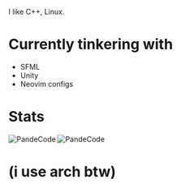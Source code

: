 I like C++, Linux.
# Currently tinkering with
 - SFML
 - Unity
 - Neovim configs
# Stats
<div>
 <img align="left" src="https://github-readme-stats.vercel.app/api/top-langs?username=PandeCode&show_icons=true&locale=en&theme=dracula" alt="PandeCode" />
 <img align="center" src="https://github-readme-stats.vercel.app/api?username=PandeCode&show_icons=true&locale=en&count_private=true&theme=dracula" alt="PandeCode">
</div>
<h1>(i use arch btw)</h1>
